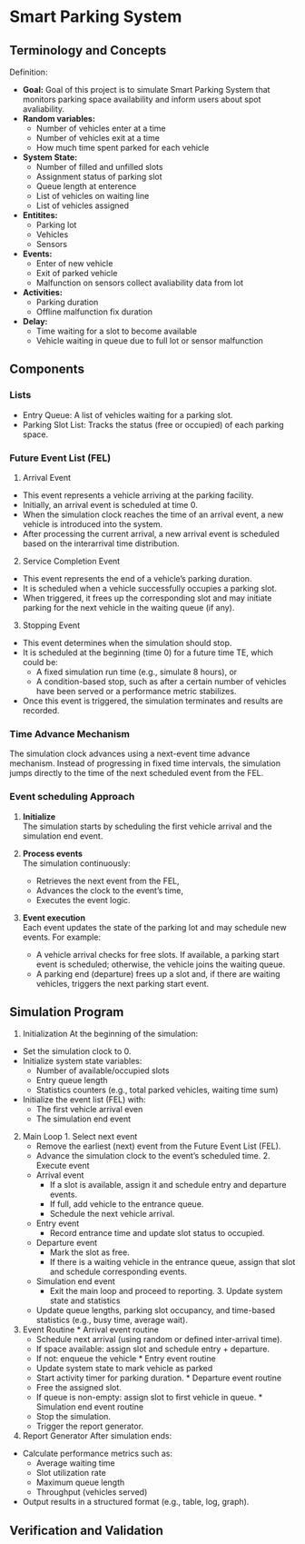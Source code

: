 # Smart Parking System
## Terminology and Concepts
Definition: 

* **Goal:** 
  Goal of this project is to simulate Smart Parking System that monitors parking space availability and inform users about spot avaliability.
* **Random variables:**
  * Number of vehicles enter at a time
  * Number of vehicles exit at a time
  * How much time spent parked for each vehicle
* **System State:** 
  * Number of filled and unfilled slots
  * Assignment status of parking slot
  * Queue length at enterence
  * List of vehicles on waiting line
  * List of vehicles assigned
* **Entitites:** 
  * Parking lot
  * Vehicles
  * Sensors
* **Events:**
  * Enter of new vehicle
  * Exit of parked vehicle 
  * Malfunction on sensors collect avaliability data from lot
* **Activities:**
  * Parking duration
  * Offline malfunction fix duration
* **Delay:**
  * Time waiting for a slot to become available
  * Vehicle waiting in queue due to full lot or sensor malfunction
## Components
### Lists 
  * Entry Queue: A list of vehicles waiting for a parking slot.
  * Parking Slot List: Tracks the status (free or occupied) of each parking space. 
### Future Event List (FEL)
  1. Arrival Event
  * This event represents a vehicle arriving at the parking facility.
  * Initially, an arrival event is scheduled at time 0.
  * When the simulation clock reaches the time of an arrival event, a new vehicle is introduced into the system.
  * After processing the current arrival, a new arrival event is scheduled based on the interarrival time distribution.

  2. Service Completion Event
  * This event represents the end of a vehicle’s parking duration.
  * It is scheduled when a vehicle successfully occupies a parking slot.
  * When triggered, it frees up the corresponding slot and may initiate parking for the next vehicle in the waiting queue (if any).

  3. Stopping Event
  * This event determines when the simulation should stop.
  * It is scheduled at the beginning (time 0) for a future time TE, which could be:
    * A fixed simulation run time (e.g., simulate 8 hours), or
    * A condition-based stop, such as after a certain number of vehicles have been served or a performance metric stabilizes.
  * Once this event is triggered, the simulation terminates and results are recorded.
### Time Advance Mechanism
The simulation clock advances using a next-event time advance mechanism.
Instead of progressing in fixed time intervals, the simulation jumps directly to the time of the next scheduled event from the FEL.
### Event scheduling Approach
1. **Initialize**  
   The simulation starts by scheduling the first vehicle arrival and the simulation end event.

2. **Process events**  
   The simulation continuously:  
   * Retrieves the next event from the FEL,  
   * Advances the clock to the event’s time,  
   * Executes the event logic.

3. **Event execution**  
   Each event updates the state of the parking lot and may schedule new events. For example:  
   * A vehicle arrival checks for free slots. If available, a parking start event is scheduled; otherwise, the vehicle joins the waiting queue.  
   * A parking end (departure) frees up a slot and, if there are waiting vehicles, triggers the next parking start event.
## Simulation Program
  1. Initialization
  At the beginning of the simulation:
  * Set the simulation clock to 0.
  * Initialize system state variables:
    * Number of available/occupied slots
    * Entry queue length
    * Statistics counters (e.g., total parked vehicles, waiting time sum)
  * Initialize the event list (FEL) with:
    * The first vehicle arrival even
    * The simulation end event
  2. Main Loop
    1. Select next event
      * Remove the earliest (next) event from the Future Event List (FEL).
      * Advance the simulation clock to the event’s scheduled time.
    2. Execute event
      * Arrival event
        * If a slot is available, assign it and schedule entry and departure events.
        * If full, add vehicle to the entrance queue.
        * Schedule the next vehicle arrival.
      * Entry event
        * Record entrance time and update slot status to occupied.
      * Departure event
        * Mark the slot as free.
        * If there is a waiting vehicle in the entrance queue, assign that slot and schedule corresponding events.
      * Simulation end event
        * Exit the main loop and proceed to reporting.
    3. Update system state and statistics
      * Update queue lengths, parking slot occupancy, and time-based statistics (e.g., busy time, average wait).
  3. Event Routine
    * Arrival event routine 
      * Schedule next arrival (using random or defined inter-arrival time).
      * If space available: assign slot and schedule entry + departure.
      * If not: enqueue the vehicle
    * Entry event routine
      * Update system state to mark vehicle as parked
      * Start activity timer for parking duration.
    * Departure event routine 
      * Free the assigned slot.
      * If queue is non-empty: assign slot to first vehicle in queue.
    * Simulation end event routine 
      * Stop the simulation.
      * Trigger the report generator.
  4. Report Generator
  After simulation ends:
  * Calculate performance metrics such as:
    * Average waiting time
    * Slot utilization rate
    * Maximum queue length
    * Throughput (vehicles served)
  * Output results in a structured format (e.g., table, log, graph).
## Verification and Validation
